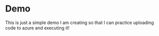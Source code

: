 # Demo

This is just a simple demo I am creating so that I can practice uploading code to azure and executing it! 

